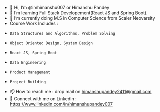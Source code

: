- 👋 Hi, I’m @imhimanshu007 or Himanshu Pandey
- 👀 I’m learning Full Stack Developement(React JS and Spring Boot).
- 🌱 I’m currently doing M.S in Computer Science from Scaler Neovarsity
-    Course Work Includes :
-     Data Structures and Algorithms, Problem Solving
-     Object Oriented Design, System Design
-     React JS, Spring Boot
-     Data Engineering
-     Product Management
-     Project Building
- 📫 How to reach me : drop mail on himanshupandey2411@gmail.com
- 🔗 Connect with me on LinkedIn : https://www.linkedin.com/in/himanshupandey007

<!---
imhimanshu007/imhimanshu007 is a ✨ special ✨ repository because its `README.md` (this file) appears on your GitHub profile.
You can click the Preview link to take a look at your changes.
--->
